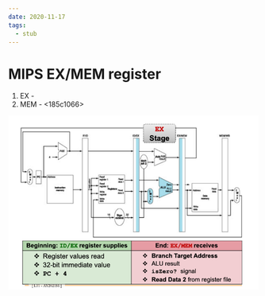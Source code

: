 ```yaml
---
date: 2020-11-17
tags: 
  - stub
---
```


# MIPS EX/MEM register

1. EX - <c7317dfc> 
2. MEM - <185c1066> 

![](./static/mips-ex-mem.png)

